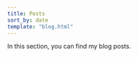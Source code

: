 ```yaml
---
title: Posts
sort_by: date
template: "blog.html"
---
```


In this section, you can find my blog posts.
